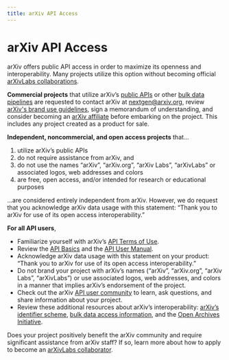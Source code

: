 ```yaml
---
title: arXiv API Access
---
```


# arXiv API Access

arXiv offers public API access in order to maximize its openness and interoperability. Many projects utilize this option without becoming official [arXivLabs collaborations](https://labs.arxiv.org).

**Commercial projects** that utilize arXiv’s [public APIs](basics.md) or other [bulk data pipelines](../../help/bulk_data.md) are requested to contact arXiv at [nextgen@arxiv.org](mailto:nextgen@arxiv.org), review [arXiv's brand use guidelines](../../brand/index.md), sign a memorandum of understanding, and consider becoming an [arXiv affiliate](../../about/funding.md) before embarking on the project. This includes any project created as a product for sale.


**Independent, noncommercial, and open access projects** that…

1. utilize arXiv’s public APIs
2. do not require assistance from arXiv, and
3. do not use the names “arXiv”, “arXiv.org”, “arXiv Labs”, “arXivLabs” or associated logos, web addresses and colors
4. are free, open access, and/or intended for research or educational purposes

...are considered entirely independent from arXiv. However, we do request that you acknowledge arXiv data usage with this statement: “Thank you to arXiv for use of its open access interoperability.”

**For all API users**,

- Familiarize yourself with arXiv’s [API Terms of Use](tou.md).
- Review the [API Basics](basics.md) and the [API User Manual](user-manual.md).
- Acknowledge arXiv data usage with this statement on your product: “Thank you to arXiv for use of its open access interoperability.”
- Do not brand your project with arXiv’s names (“arXiv”, “arXiv.org”, “arXiv Labs”, “arXivLabs”) or use associated logos, web addresses, and colors in a manner that implies arXiv’s endorsement of the project.
- Check out the arXiv [API user community](basics.md#community) to learn, ask questions, and share information about your project.
- Review these additional resources about arXiv’s interoperability: [arXiv’s identifier scheme](../../help/arxiv_identifier_for_services.md), [bulk data access information](../../help/bulk_data.md), and the [Open Archives Initiative](../../help/oa/index.md).

Does your project positively benefit the arXiv community and require significant assistance from arXiv staff? If so, learn more about how to apply to become an [arXivLabs collaborator](https://labs.arxiv.org).
